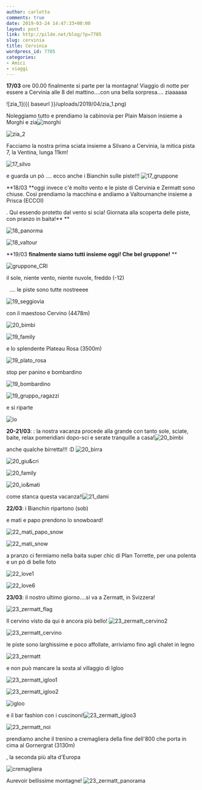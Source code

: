 ```yaml
---
author: carlotta
comments: true
date: 2019-03-24 14:47:33+00:00
layout: post
link: http://pilde.net/blog/?p=7785
slug: cervinia
title: Cervinia
wordpress_id: 7785
categories:
- Amici
- viaggi
---
```


**17/03** ore 00.00 finalmente si parte per la montagna! Viaggio di notte per essere a Cervinia alle 8 del mattino....con una bella sorpresa.... ziaaaaaa


![zia_1]({{ baseurl }}/uploads/2019/04/zia_1.png)


Noleggiamo tutto e prendiamo la cabinovia per Plain Maison insieme a Morghi e zia![morghi](http://pilde.net/blog/wp-content/uploads/2019/04/morghi.png)


 ![zia_2](http://pilde.net/blog/wp-content/uploads/2019/04/zia_2.png)


Facciamo la nostra prima sciata insieme a Silvano a Cervinia, la mitica pista 7, la Ventina, lunga 11km!

![17_silvo](http://pilde.net/blog/wp-content/uploads/2019/04/17_silvo.png)


e guarda un pò .... ecco anche i Bianchin sulle piste!!! ![17_gruppone](http://pilde.net/blog/wp-content/uploads/2019/04/17_gruppone.png)


**18/03 **oggi invece c'è molto vento e le piste di Cervinia e Zermatt sono chiuse. Così prendiamo la macchina e andiamo a Valtournanche insieme a Prisca (ECCOI)


. Qui essendo protetto dal vento si scia! Giornata alla scoperta delle piste, con pranzo in baita!**
**

![18_panorma](http://pilde.net/blog/wp-content/uploads/2019/04/18_panorma.jpg)




![18_valtour](http://pilde.net/blog/wp-content/uploads/2019/04/18_valtour.jpg)


**19/03 **finalmente siamo tutti insieme oggi! Che bel gruppone!**
**

![gruppone_CRI](http://pilde.net/blog/wp-content/uploads/2019/04/gruppone_CRI.jpg)


il sole, niente vento, niente nuvole, freddo (-12)


  .... le piste sono tutte nostreeee

![19_seggiovia](http://pilde.net/blog/wp-content/uploads/2019/04/19_seggiovia.jpg)


con il maestoso Cervino (4478m)


 ![20_bimbi](http://pilde.net/blog/wp-content/uploads/2019/04/20_bimbi.jpg)


 ![19_family](http://pilde.net/blog/wp-content/uploads/2019/04/19_family.jpg)


e lo splendente Plateau Rosa (3500m)




![19_plato_rosa](http://pilde.net/blog/wp-content/uploads/2019/04/19_plato_rosa.jpg)


stop per panino e bombardino

![19_bombardino](http://pilde.net/blog/wp-content/uploads/2019/04/19_bombardino.jpg)




![19_gruppo_ragazzi](http://pilde.net/blog/wp-content/uploads/2019/04/19_gruppo_ragazzi.png)




e si riparte

![io](http://pilde.net/blog/wp-content/uploads/2019/04/io.jpg)


**20-21/03**: : la nostra vacanza procede alla grande con tanto sole, sciate, baite, relax pomeridiani dopo-sci e serate tranquille a casa!![20_bimbi](http://pilde.net/blog/wp-content/uploads/2019/03/20_bimbi.jpg)


anche qualche birretta!!! :D ![20_birra](http://pilde.net/blog/wp-content/uploads/2019/03/20_birra.jpg)


 ![20_giu&cri](http://pilde.net/blog/wp-content/uploads/2019/03/20_giucri.png)


 ![20_family](http://pilde.net/blog/wp-content/uploads/2019/03/20_family.jpg)


 ![20_io&mati](http://pilde.net/blog/wp-content/uploads/2019/03/20_iomati.png)


 come stanca questa vacanza!!![21_dami](http://pilde.net/blog/wp-content/uploads/2019/03/21_dami.jpg)


**22/03**: i Bianchin ripartono (sob)


 e mati e papo prendono lo snowboard!

![22_mati_papo_snow](http://pilde.net/blog/wp-content/uploads/2019/03/22_mati_papo_snow.jpg)


 ![22_mati_snow](http://pilde.net/blog/wp-content/uploads/2019/03/22_mati_snow.jpg)




a pranzo ci fermiamo nella baita super chic di Plan Torrette, per una polenta e un pò di belle foto

![22_love1](http://pilde.net/blog/wp-content/uploads/2019/03/22_love1.jpg)


 ![22_love6](http://pilde.net/blog/wp-content/uploads/2019/03/22_love6.jpg)


**23/03**: il nostro ultimo giorno....si va a Zermatt, in Svizzera!

![23_zermatt_flag](http://pilde.net/blog/wp-content/uploads/2019/03/23_zermatt_flag.jpg)


Il cervino visto da qui è ancora più bello! ![23_zermatt_cervino2](http://pilde.net/blog/wp-content/uploads/2019/03/23_zermatt_cervino2.jpg)


 ![23_zermatt_cervino](http://pilde.net/blog/wp-content/uploads/2019/03/23_zermatt_cervino.jpg)


le piste sono larghissime e poco affollate, arriviamo fino agli chalet in legno

![23_zermatt](http://pilde.net/blog/wp-content/uploads/2019/03/23_zermatt.jpg)


e non può mancare la sosta al villaggio di Igloo

![23_zermatt_igloo1](http://pilde.net/blog/wp-content/uploads/2019/03/23_zermatt_igloo1.png)


 ![23_zermatt_igloo2](http://pilde.net/blog/wp-content/uploads/2019/03/23_zermatt_igloo2.png)




![igloo](http://pilde.net/blog/wp-content/uploads/2019/03/igloo.jpg)




e il bar fashion con i cuscinoni!![23_zermatt_igloo3](http://pilde.net/blog/wp-content/uploads/2019/03/23_zermatt_igloo3.png)


 ![23_zermatt_noi](http://pilde.net/blog/wp-content/uploads/2019/03/23_zermatt_noi.png)


prendiamo anche il trenino a cremagliera della fine dell'800 che porta in cima al Gornergrat (3130m)


, la seconda più alta d'Europa

![cremagliera](http://pilde.net/blog/wp-content/uploads/2019/03/cremagliera.png)


Aurevoir bellissime montagne! ![23_zermatt_panorama](http://pilde.net/blog/wp-content/uploads/2019/03/23_zermatt_panorama.jpg)



